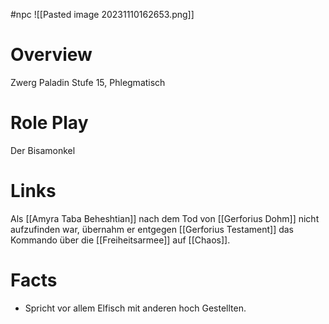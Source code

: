 #npc
![[Pasted image 20231110162653.png]]
# Overview

Zwerg Paladin Stufe 15, Phlegmatisch

# Role Play

Der Bisamonkel

# Links

Als [[Amyra Taba Beheshtian]] nach dem Tod von [[Gerforius Dohm]] nicht aufzufinden war, übernahm er entgegen [[Gerforius Testament]] das Kommando über die [[Freiheitsarmee]] auf [[Chaos]].

# Facts
- Spricht vor allem Elfisch mit anderen hoch Gestellten.